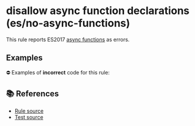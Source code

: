 # disallow async function declarations (es/no-async-functions)

This rule reports ES2017 [async functions](https://github.com/tc39/ecmascript-asyncawait) as errors.

## Examples

⛔ Examples of **incorrect** code for this rule:

<eslint-playground type="bad" code="/*eslint es/no-async-functions: error */
async function f1() {}
let f2 = async function() {}
let f3 = async () =&gt; {}
let obj = { async f4() {} }
class A { async f5() {} }
" />

## 📚 References

- [Rule source](https://github.com/mysticatea/eslint-plugin-es/blob/v3.0.1/lib/rules/no-async-functions.js)
- [Test source](https://github.com/mysticatea/eslint-plugin-es/blob/v3.0.1/tests/lib/rules/no-async-functions.js)
